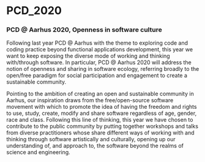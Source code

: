 # PCD_2020

### PCD @ Aarhus 2020, Openness in software culture

Following last year PCD @ Aarhus with the theme to exploring code and coding practice beyond functional applications development, this year we want to keep exposing the diverse mode of working and thinking with/through software. In particular, PCD @ Aarhus 2020 will address the notion of openness and sharing in software ecology, referring broadly to the open/free paradigm for social participation and engagement to create a sustainable community.

Pointing to the ambition of creating an open and sustainable community in Aarhus, our inspiration draws from the free/open-source software movement with which to promote the idea of having the freedom and rights to use, study, create, modify and share software regardless of age, gender, race and class. Following this line of thinking, this year we have chosen to contribute to the public community by putting together workshops and talks from diverse practitioners whose share different ways of working with and thinking through software artistically and culturally, opening up our understanding of, and approach to, the software beyond the realms of science and engineering.

